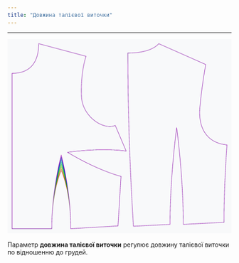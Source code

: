 ```yaml
---
title: "Довжина талієвої виточки"
---
```


***

![Вплив довжини талієвої виточки на викрійку](sample.png)

Параметр **довжина талієвої виточки** регулює довжину талієвої виточки по відношенню до грудей.




